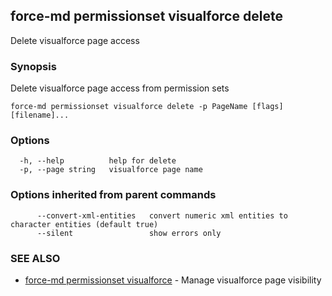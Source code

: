 ## force-md permissionset visualforce delete

Delete visualforce page access

### Synopsis

Delete visualforce page access from permission sets

```
force-md permissionset visualforce delete -p PageName [flags] [filename]...
```

### Options

```
  -h, --help          help for delete
  -p, --page string   visualforce page name
```

### Options inherited from parent commands

```
      --convert-xml-entities   convert numeric xml entities to character entities (default true)
      --silent                 show errors only
```

### SEE ALSO

* [force-md permissionset visualforce](force-md_permissionset_visualforce.md)	 - Manage visualforce page visibility

